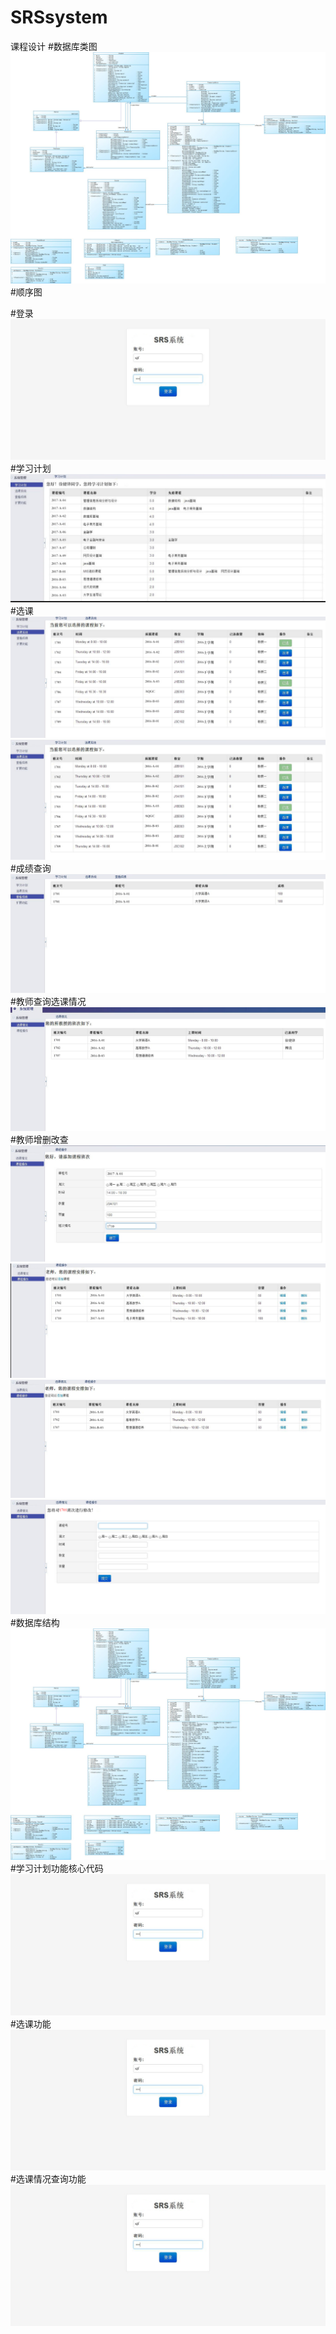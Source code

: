 # SRSsystem
课程设计
#数据库类图
![](https://github.com/Edwiin123/SRSsystem/blob/master/SRS/image/%E7%B1%BB%E5%9B%BE.jpg)
#顺序图

#登录
![](https://github.com/Edwiin123/SRSsystem/blob/master/SRS/image/1%E7%99%BB%E5%BD%95%E7%95%8C%E9%9D%A2.jpg)
#学习计划
![](https://github.com/Edwiin123/SRSsystem/blob/master/SRS/image/%E5%AD%A6%E4%B9%A0%E8%AE%A1%E5%88%92.png)
#选课
![](https://github.com/Edwiin123/SRSsystem/blob/master/SRS/image/%E9%80%89%E8%AF%BE%E7%B3%BB%E7%BB%9F.png)
![](https://github.com/Edwiin123/SRSsystem/blob/master/SRS/image/%E5%AE%8C%E6%88%90%E9%80%89%E8%AF%BE.png)
#成绩查询
![](https://github.com/Edwiin123/SRSsystem/blob/master/SRS/image/%E6%88%90%E7%BB%A9%E6%9F%A5%E8%AF%A2.png)
#教师查询选课情况
![](https://github.com/Edwiin123/SRSsystem/blob/master/SRS/image/%E6%95%99%E5%B8%88%E6%9F%A5%E7%9C%8B%E9%80%89%E8%AF%BE%E6%83%85%E5%86%B5.png)
#教师增删改查
![](https://github.com/Edwiin123/SRSsystem/blob/master/SRS/image/%E8%AF%BE%E7%A8%8B%E6%B7%BB%E5%8A%A0.png)
![](https://github.com/Edwiin123/SRSsystem/blob/master/SRS/image/%E8%AF%BE%E7%A8%8B%E6%B7%BB%E5%8A%A0%E6%88%90%E5%8A%9F.png)
![](https://github.com/Edwiin123/SRSsystem/blob/master/SRS/image/%E8%AF%BE%E7%A8%8B%E5%AE%89%E6%8E%92.png)
![](https://github.com/Edwiin123/SRSsystem/blob/master/SRS/image/%E8%AF%BE%E7%A8%8B%E4%BF%AE%E6%94%B9.png)
#数据库结构
![](https://github.com/Edwiin123/SRSsystem/blob/master/SRS/image/%E7%B1%BB%E5%9B%BE.jpg)
#学习计划功能核心代码
![](https://github.com/Edwiin123/SRSsystem/blob/master/SRS/image/1%E7%99%BB%E5%BD%95%E7%95%8C%E9%9D%A2.jpg)
#选课功能
![](https://github.com/Edwiin123/SRSsystem/blob/master/SRS/image/1%E7%99%BB%E5%BD%95%E7%95%8C%E9%9D%A2.jpg)
#选课情况查询功能
![](https://github.com/Edwiin123/SRSsystem/blob/master/SRS/image/1%E7%99%BB%E5%BD%95%E7%95%8C%E9%9D%A2.jpg)
